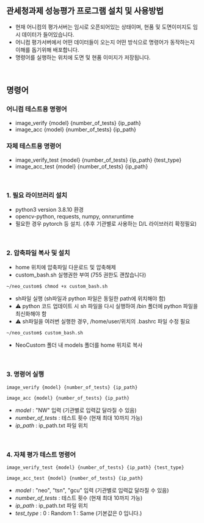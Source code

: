 ## 관세청과제 성능평가 프로그램 설치 및 사용방법
 * 현재 어니컴의 평가서버는 임시로 오픈되어있는 상태이며, 현품 및 도면이미지도 임시 데이터가 들어있습니다.
 * 어니컴 평가서버에서 어떤 데이터들이 오는지 어떤 방식으로 명령어가 동작하는지 이해를 돕기위해 배포합니다.
 * 명령어를 실행하는 위치에 도면 및 현품 이미지가 저장됩니다.
<br>

## 명령어
### 어니컴 테스트용 명령어 <br>
- image_verify {model} {number_of_tests} {ip_path}
- image_acc {model} {number_of_tests} {ip_path}

### 자체 테스트용 명령어 <br>
- image_verify_test {model} {number_of_tests} {ip_path} {test_type}
- image_acc_test {model} {number_of_tests} {ip_path} 
<br>

### 1. 필요 라이브러리 설치
- python3 version 3.8.10 환경
- opencv-python, requests, numpy, onnxruntime 
- 필요한 경우 pytorch 등 설치. (추후 기관별로 사용하는 D/L 라이브러리 확정필요)
<br>

### 2. 압축파일 복사 및 설치
- home 위치에 압축파일 다운로드 및 압축해제
- custom_bash.sh 실행권한 부여 (755 권한도 괜찮습니다)

`~/neo_custom$ chmod +x custom_bash.sh` 

- sh파일 실행 (sh파일과 python 파일은 동일한 path에 위치해야 함)
- :warning: python 코드 업데이트 시 sh 파일을 다시 실행하여 /bin 폴더에 python 파일을 최신화해야 함 
- :warning: sh파일을 여러번 실행한 경우, /home/user/위치의 .bashrc 파일 수정 필요

`~/neo_custom$ custom_bash.sh`

- NeoCustom 폴더 내 models 폴더를 home 위치로 복사
<br>

### 3. 명령어 실행
`image_verify {model} {number_of_tests} {ip_path}`
<br>

`image_acc {model} {number_of_tests} {ip_path}`
<br>

- *model* : "NW" 입력 (기관별로 입력값 달라질 수 있음)
- *number_of_tests* : 테스트 횟수 (현재 최대 10까지 가능)
- *ip_path* :  ip_path.txt 파일 위치
<br>

### 4. 자체 평가 테스트 명령어
`image_verify_test {model} {number_of_tests} {ip_path} {test_type}`
<br>

`image_acc_test {model} {number_of_tests} {ip_path}`
<br>

- *model* : "neo", "tsn", "gcu" 입력 (기관별로 입력값 달라질 수 있음)
- *number_of_tests* : 테스트 횟수 (현재 최대 10까지 가능)
- *ip_path* :  ip_path.txt 파일 위치
- *test_type* : 0 : Random 1 : Same (기본값은 0 입니다.)
